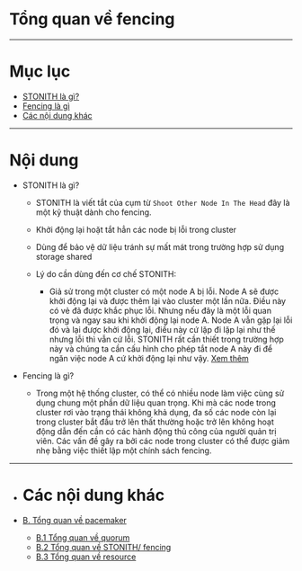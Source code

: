 # Tổng quan về fencing
 

___


# Mục lục

+ [STONITH là gì?](#stonith)
+ [Fencing là gì](#whatis)
+ [Các nội dung khác](#others-content)


___

# Nội dung

+ <a name="stonith">STONITH là gì?</a>

	+ STONITH là viết tắt của cụm từ `Shoot Other Node In The Head` đây là một kỹ thuật dành cho fencing.
	+ Khởi động lại hoặt tắt hẳn các node bị lỗi trong cluster
	+ Dùng để bảo vệ dữ liệu tránh sự mất mát trong trường hợp sử dụng storage shared
	+ Lý do cần dùng đến cơ chế STONITH:

		- Giả sử trong một cluster có một node A bị lỗi. Node A sẽ được khởi động lại và được thêm lại vào cluster một lần nữa. Điều này có vẻ đã được khắc phục lỗi. Nhưng nếu đây là một lỗi quan trọng và ngay sau khi khởi động lại node A. Node A vẫn gặp lại lỗi đó và lại được khởi động lại, điều này cứ lặp đi lặp lại như thế nhưng lỗi thì vẫn cứ lỗi. STONITH rất cần thiết trong trường hợp này và chúng ta cần cấu hình cho phép tắt node A này đi để ngăn việc node A cứ khởi động lại như vậy. [Xem thêm](pcmk-fencing-overview.md#whatis)


+  <a name="whatis">Fencing là gì?</a>

	- Trong một hệ thống cluster, có thể có nhiều node làm việc cùng sử dụng chung một phần dữ liệu quan trọng. Khi mà các node trong cluster rơi vào trạng thái không khả dụng, đa số các node còn lại trong cluster bắt đầu trở lên thất thường hoặc trở lên không hoạt động  dẫn đến cần có các hành động thủ công của người quản trị viên. Các vấn đề gây ra bởi các node trong cluster có thể được giảm nhẹ bằng việc thiết lập một chính sách fencing.
___

- # <a name="others-content">Các nội dung khác</a>

- [B. Tổng quan về pacemaker](pcmk-pacemaker-overview.md)
	- [B.1 Tổng quan về quorum](pcmk-quorum-overview.md)
	- [B.2 Tổng quan về STONITH/ fencing](pcmk-fencing-overview.md)
	- [B.3 Tổng quan về resource](pcmk-resource-overview.md)